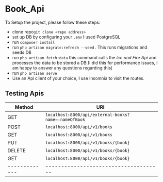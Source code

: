 # Book_Api

To Setup the project, please follow these steps:

 - clone repo`git clone <repo address>`
 - set up DB by configuring your  `.env` I used PostgreSQL
 - run `composer install` 
 - run `php artisan migrate:refresh --seed` . This runs migrations and seeds DB
 - run `php artisan fetch:data` this command calls the *Ice and Fire Api* and processes the data to be stored a DB.(I did this for performance issues, I am happy to answer any questions regarding this) 
 - run `php artisan serve`
- Use an Api client of your choice, I use Insomnia to visit the routes.



## Testing Apis

|Method                |URI                        
|----------------|-------------------------------|
|GET|`localhost:8000/api/external-books?name=:nameOfBook`|
|POST          |`localhost:8000/api/v1/books`            |
|GET          |`localhost:8000/api/v1/books`|
|PUT         | `localhost:8000/api/v1/books/{book}`|
| DELETE      | `localhost:8000/api/v1/books/{book}`|
| GET         | `localhost:8000/api/v1/books/{book}`|
|-------------|-------------------------------------|
